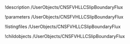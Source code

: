 !description /UserObjects/CNSFVHLLCSlipBoundaryFlux

!parameters /UserObjects/CNSFVHLLCSlipBoundaryFlux

!listingfiles /UserObjects/CNSFVHLLCSlipBoundaryFlux

!childobjects /UserObjects/CNSFVHLLCSlipBoundaryFlux
